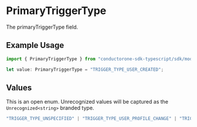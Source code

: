 # PrimaryTriggerType

The primaryTriggerType field.

## Example Usage

```typescript
import { PrimaryTriggerType } from "conductorone-sdk-typescript/sdk/models/shared";

let value: PrimaryTriggerType = "TRIGGER_TYPE_USER_CREATED";
```

## Values

This is an open enum. Unrecognized values will be captured as the `Unrecognized<string>` branded type.

```typescript
"TRIGGER_TYPE_UNSPECIFIED" | "TRIGGER_TYPE_USER_PROFILE_CHANGE" | "TRIGGER_TYPE_APP_USER_CREATE" | "TRIGGER_TYPE_APP_USER_UPDATE" | "TRIGGER_TYPE_UNUSED_ACCESS" | "TRIGGER_TYPE_USER_CREATED" | "TRIGGER_TYPE_GRANT_FOUND" | "TRIGGER_TYPE_GRANT_DELETED" | "TRIGGER_TYPE_WEBHOOK" | "TRIGGER_TYPE_SCHEDULE" | "TRIGGER_TYPE_FORM" | "TRIGGER_TYPE_SCHEDULE_APP_USER" | Unrecognized<string>
```